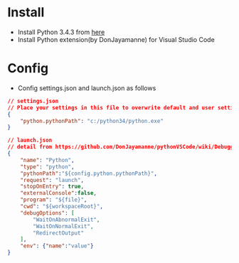 # Install

* Install Python 3.4.3 from [here](https://www.python.org/downloads/release/python-343)
* Install Python extension(by DonJayamanne) for Visual Studio Code

# Config

* Config settings.json and launch.json as follows

```json
// settings.json
// Place your settings in this file to overwrite default and user settings.
{
    "python.pythonPath": "c:/python34/python.exe"
}

// launch.json
// detail from https://github.com/DonJayamanne/pythonVSCode/wiki/Debugging
{
    "name": "Python",
    "type": "python",
    "pythonPath":"${config.python.pythonPath}", 
    "request": "launch",
    "stopOnEntry": true,
    "externalConsole":false,
    "program": "${file}",
    "cwd": "${workspaceRoot}",
    "debugOptions": [
        "WaitOnAbnormalExit",
        "WaitOnNormalExit",
        "RedirectOutput"
    ],
    "env": {"name":"value"}
}

```



 


